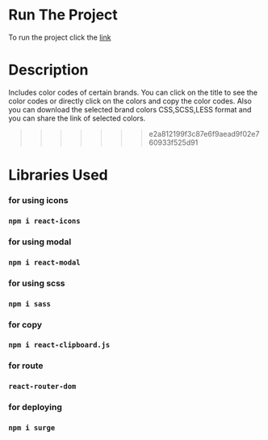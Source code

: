 # Run The Project
To run the project click the [link](http://brandcolorshasankurayy.surge.sh)

# Description
Includes color codes of certain brands. You can click on the title to see the color codes or directly click on the colors and copy the color codes. Also you can download the selected brand colors CSS,SCSS,LESS format and you can share the link of selected colors.
>>>>>>> e2a812199f3c87e6f9aead9f02e760933f525d91

# Libraries Used

### for using icons
### `npm i react-icons`

### for using modal
### `npm i react-modal`

### for using scss
### `npm i sass`

### for copy
### `npm i react-clipboard.js`

### for route
### `react-router-dom`

### for deploying
### `npm i surge`

